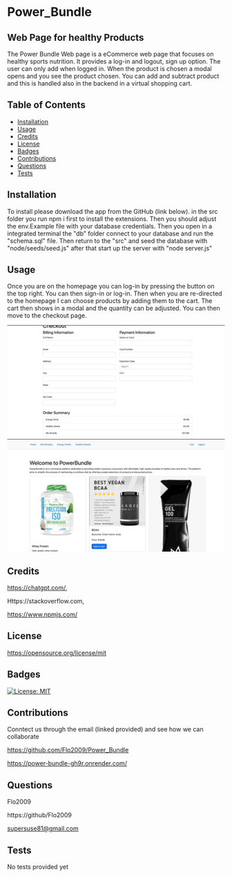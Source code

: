 
# Power_Bundle

## Web Page for healthy Products

The Power Bundle Web page is a eCommerce web page that focuses on healthy sports nutrition. It provides a log-in and logout, sign up option. The user can only add when logged in. When the product is chosen a modal opens and you see the product chosen. You can add and subtract product and this is handled also in the backend in a virtual shopping cart.


## Table of Contents

- [Installation](#installation)
- [Usage](#usage)
- [Credits](#credits)
- [License](#license)
- [Badges](#badges)
- [Contributions](#contributions)
- [Questions](#questions)
- [Tests](#tests)

## Installation

To install please download the app from the GitHub (link below).
in the src folder you run npm i first to install the extensions. Then you should adjust the env.Example file with your database credentials. Then you open in a integrated terminal the "db" folder connect to your database and run the "schema.sql" file.
Then return to the "src" and seed the database with "node/seeds/seed.js" after that start up the server with "node server.js"


## Usage

Once you are on the homepage you can log-in by pressing the button on the top right. You can then sign-in or log-in. Then when you are re-directed to the homepage I can choose products by adding them to the cart. The cart then shows in a modal and the quantity can be adjusted. You can then move to the checkout page.


![Page_1](/src/public/images/images/Screencapture1.gif)
![Page_2](/src/public/images/images/ScreenCap2.gif)

## Credits

https://chatgpt.com/,

Https://stackoverflow.com,

https://www.npmjs.com/


## License

https://opensource.org/license/mit

## Badges

[![License: MIT](https://img.shields.io/badge/License-MIT-yellow.svg)](https://opensource.org/licenses/MIT)

## Contributions

Conntect us through the email (linked provided) and see how we can collaborate

https://github.com/Flo2009/Power_Bundle

https://power-bundle-gh9r.onrender.com/

## Questions

Flo2009

https://github/Flo2009

supersuse81@gmail.com

## Tests

No tests provided yet



